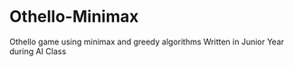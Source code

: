 # Othello-Minimax
Othello game using minimax and greedy algorithms
Written in Junior Year during AI Class 
